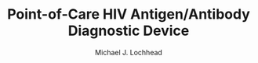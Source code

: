 ---
author: Michael J. Lochhead
funder: National Institutes of Health (US)
layout: grant
link: https://www.niaid.nih.gov/sites/default/files/2r44ai093289-02a1_lochhead_0.pdf
link_name: Proposal
program: R41, R42, R43, R44
status: funded
title: Point-of-Care HIV Antigen/Antibody Diagnostic Device
year: 2013
---